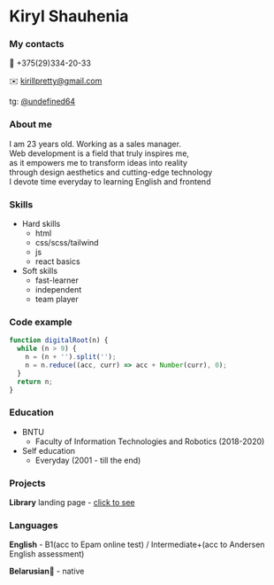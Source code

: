 # Kiryl Shauhenia

### My contacts

📱 +375(29)334-20-33

✉️ kirillpretty@gmail.com

tg: [@undefined64](https://t.me/undefined64)

### About me

I am 23 years old. Working as a sales manager.<br/>Web development is a field that truly inspires me,<br/>as it empowers me to transform ideas into reality<br/>through design aesthetics and cutting-edge technology<br/>I devote time everyday to learning English and frontend

### Skills

- Hard skills
  - html
  - css/scss/tailwind
  - js
  - react basics
- Soft skills
  - fast-learner
  - independent
  - team player

### Code example

```javascript
function digitalRoot(n) {
  while (n > 9) {
    n = (n + '').split('');
    n = n.reduce((acc, curr) => acc + Number(curr), 0);
  }
  return n;
}
```

### Education

- BNTU
  - Faculty of Information Technologies and Robotics (2018-2020)
- Self education
  - Everyday (2001 - till the end)

### Projects

**Library** landing page - [click to see](https://undefined64.github.io/library/library/)

### Languages

**English** - B1(acc to Epam online test) / Intermediate+(acc to Andersen English assessment)

**Belarusian🤍** - native
